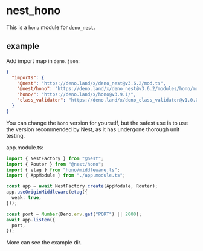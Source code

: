 # nest_hono

This is a `hono` module for [`deno_nest`](https://deno.land/x/deno_nest).

## example

Add import map in `deno.json`:

```json
{
  "imports": {
    "@nest": "https://deno.land/x/deno_nest@v3.6.2/mod.ts",
    "@nest/hono": "https://deno.land/x/deno_nest@v3.6.2/modules/hono/mod.ts",
    "hono/": "https://deno.land/x/hono@v3.9.1/",
    "class_validator": "https://deno.land/x/deno_class_validator@v1.0.0/mod.ts"
  }
}
```

You can change the `hono` version for yourself, but the safest use is to use the
version recommended by Nest, as it has undergone thorough unit testing.

app.module.ts:

```typescript
import { NestFactory } from "@nest";
import { Router } from "@nest/hono";
import { etag } from "hono/middleware.ts";
import { AppModule } from "./app.module.ts";

const app = await NestFactory.create(AppModule, Router);
app.useOriginMiddleware(etag({
  weak: true,
}));

const port = Number(Deno.env.get("PORT") || 2000);
await app.listen({
  port,
});
```

More can see the example dir.
